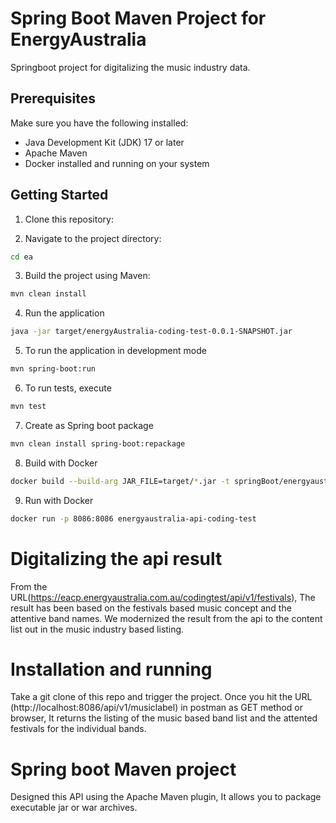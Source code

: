 # Spring Boot Maven Project for EnergyAustralia
Springboot project for digitalizing the music industry data.

## Prerequisites
Make sure you have the following installed:

- Java Development Kit (JDK) 17 or later
- Apache Maven
- Docker installed and running on your system

## Getting Started

1. Clone this repository:

2. Navigate to the project directory:
```bash
cd ea
```

3. Build the project using Maven:
```bash
mvn clean install
```

4. Run the application
```bash
java -jar target/energyAustralia-coding-test-0.0.1-SNAPSHOT.jar
```

5. To run the application in development mode
```bash
mvn spring-boot:run
```
6. To run tests, execute
```bash
mvn test
```
7. Create as Spring boot package
```bash
mvn clean install spring-boot:repackage
```
8. Build with Docker
```bash
docker build --build-arg JAR_FILE=target/*.jar -t springBoot/energyaustralia-api-coding-test .
```
9. Run with Docker
```bash
docker run -p 8086:8086 energyaustralia-api-coding-test
```

# Digitalizing the api result
From the URL(https://eacp.energyaustralia.com.au/codingtest/api/v1/festivals), The result has been based on the festivals based music concept and the attentive band names.
We modernized the result from the api to the content list out in the music industry based listing.

# Installation and running
Take a git clone of this repo and trigger the project.
Once you hit the URL (http://localhost:8086/api/v1/musiclabel) in postman as GET method or browser, It returns the listing of the music based band list and the attented festivals for the individual bands.

# Spring boot Maven project
Designed this API using the Apache Maven plugin, It allows you to package executable jar or war archives.
